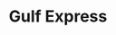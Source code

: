 ---
title: "Gulf Express"
url: /ciales/gulf-express-carretera-jose-joaquin-rodriguez-rodriguez/
shop: convenience
---